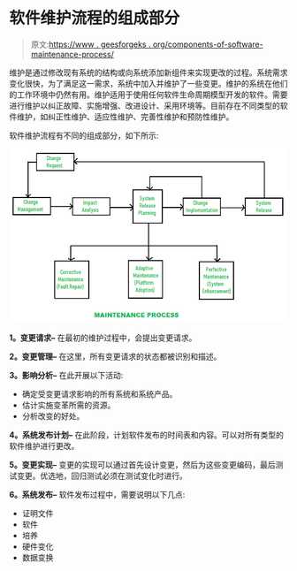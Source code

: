 # 软件维护流程的组成部分

> 原文:[https://www . geesforgeks . org/components-of-software-maintenance-process/](https://www.geeksforgeeks.org/components-of-software-maintenance-process/)

维护是通过修改现有系统的结构或向系统添加新组件来实现更改的过程。系统需求变化很快，为了满足这一需求，系统中加入并维护了一些变更。维护的系统在他们的工作环境中仍然有用。维护适用于使用任何软件生命周期模型开发的软件。需要进行维护以纠正故障、实施增强、改进设计、采用环境等。目前存在不同类型的软件维护，如纠正性维护、适应性维护、完善性维护和预防性维护。

软件维护流程有不同的组成部分，如下所示:

![](img/07231baa85837fad7c13432dbe9544be.png)

**1。变更请求–**
在最初的维护过程中，会提出变更请求。

**2。变更管理–**
在这里，所有变更请求的状态都被识别和描述。

**3。影响分析–**
在此开展以下活动:

*   确定受变更请求影响的所有系统和系统产品。
*   估计实施变革所需的资源。
*   分析改变的好处。

**4。系统发布计划–**
在此阶段，计划软件发布的时间表和内容。可以对所有类型的软件维护进行更改。

**5。变更实现–**
变更的实现可以通过首先设计变更，然后为这些变更编码，最后测试变更。优选地，回归测试必须在测试变化时进行。

**6。系统发布–**
软件发布过程中，需要说明以下几点:

*   证明文件
*   软件
*   培养
*   硬件变化
*   数据变换
